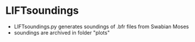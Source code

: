 # LIFTsoundings

- LIFTsoundings.py generates soundings of .bfr files from Swabian Moses
- soundings are archived in folder "plots"
